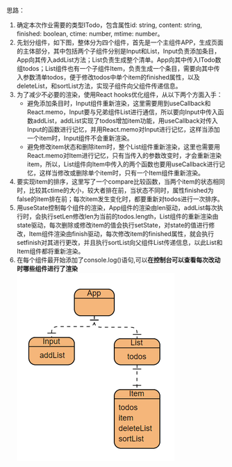 思路：
1. 确定本次作业需要的类型ITodo，包含属性id: string, content: string, finished: boolean, ctime: number, mtime: number。
2. 先划分组件，如下图，整体分为四个组件，首先是一个主组件APP，生成页面的主体部分，其中包括两个子组件分别是Input和List，Input负责添加条目，App向其传入addList方法；List负责生成整个清单。App向其中传入ITodo数组todos；List组件也有一个子组件Item，负责生成一个条目，需要向其中传入参数清单todos，便于修改todos中单个item的finished属性，以及deleteList，和sortList方法，实现子组件向父组件传递信息。
3. 为了减少不必要的渲染，使用React hooks优化组件，从以下两个方面入手：
    - 避免添加条目时，Input组件重新渲染，这里需要用到useCallback和React.memo，Input要与兄弟组件List进行通信，所以要向Input中传入函数addList，addList实现了todos增加item功能，用useCallback对传入Input的函数进行记忆，并用React.memo对Input进行记忆，这样当添加一个item时，Input组件不会重新渲染。
    - 避免修改item状态和删除item时，整个List组件重新渲染，这里也需要用React.memo对Item进行记忆，只有当传入的参数改变时，才会重新渲染item，所以，List组件向Item中传入的两个函数也要用useCallback进行记忆，这样当修改或删除单个item时，只有一个Item组件重新渲染。
4. 要实现item的排序，这里写了一个compare比较函数，当两个item的状态相同时，比较其ctime的大小，较大者排在前，当状态不同时，属性finished为false的item排在前；每次item发生变化时，都要重新对todos进行一次排序。
5. 用useState控制每个组件的渲染，App组件的渲染由len驱动，addList每次执行时，会执行setLen修改len为当前的todos.length，List组件的重新渲染由state驱动，每次删除或修改item的值会执行setState，对state的值进行修改，Item组件渲染由finish驱动，每次修改item的finished属性，就会执行setfinish对其进行更改，并且执行sortList向父组件List传递信息，以此List和Item组件都将重新渲染。
6. 在每个组件最开始添加了console.log()语句,可以**在控制台可以查看每次改动时哪些组件进行了渲染**
![](src/assets/imgs/relation.png)